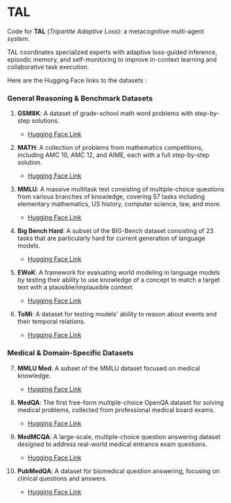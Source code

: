 
# TAL

Code for **TAL** (*Tripartite Adaptive Loss*): a metacognitive multi-agent system.

TAL coordinates specialized experts with adaptive loss-guided inference, episodic memory, and self-monitoring to improve in-context learning and collaborative task execution.

Here are the Hugging Face links to the datasets :

### General Reasoning & Benchmark Datasets

1. **GSM8K**: A dataset of grade-school math word problems with step-by-step solutions.

   * [Hugging Face Link](https://huggingface.co/datasets/openai/gsm8k)

2. **MATH**: A collection of problems from mathematics competitions, including AMC 10, AMC 12, and AIME, each with a full step-by-step solution.

   * [Hugging Face Link](https://huggingface.co/datasets/hendrycks/competition_math)

3. **MMLU**: A massive multitask test consisting of multiple-choice questions from various branches of knowledge, covering 57 tasks including elementary mathematics, US history, computer science, law, and more.

   * [Hugging Face Link](https://huggingface.co/datasets/cais/mmlu)

4. **Big Bench Hard**: A subset of the BIG-Bench dataset consisting of 23 tasks that are particularly hard for current generation of language models.

   * [Hugging Face Link](https://huggingface.co/datasets/maveriq/bigbenchhard)

5. **EWoK**: A framework for evaluating world modeling in language models by testing their ability to use knowledge of a concept to match a target text with a plausible/implausible context.

   * [Hugging Face Link](https://huggingface.co/datasets/ewok-core/ewok-core-1.0)

6. **ToMi**: A dataset for testing models' ability to reason about events and their temporal relations.

   * [Hugging Face Link](https://huggingface.co/datasets/tasksource/tomi-nli)

### Medical & Domain-Specific Datasets

7. **MMLU Med**: A subset of the MMLU dataset focused on medical knowledge.

   * [Hugging Face Link](https://huggingface.co/datasets/brucewlee1/mmlu-college-medicine)

8. **MedQA**: The first free-form multiple-choice OpenQA dataset for solving medical problems, collected from professional medical board exams.

   * [Hugging Face Link](https://huggingface.co/datasets/bigbio/med_qa)

9. **MedMCQA**: A large-scale, multiple-choice question answering dataset designed to address real-world medical entrance exam questions.

   * [Hugging Face Link](https://huggingface.co/datasets/openlifescienceai/medmcqa)

10. **PubMedQA**: A dataset for biomedical question answering, focusing on clinical questions and answers.

    * [Hugging Face Link](https://huggingface.co/datasets/GBaker/MedQA-USMLE-4-options)
